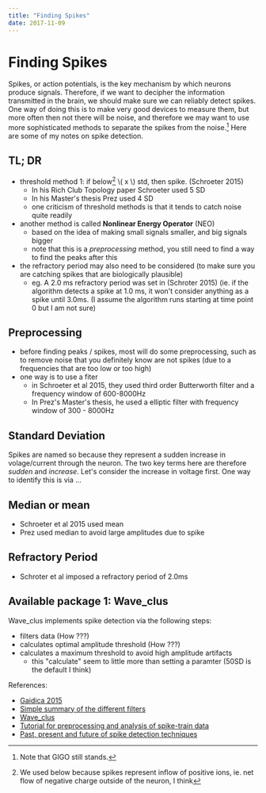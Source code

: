 ```yaml
---
title: "Finding Spikes"
date: 2017-11-09
---
```


# Finding Spikes 

Spikes, or action potentials, is the key mechanism by which neurons produce signals. Therefore, if we want to decipher the information transmitted in the brain, we should make sure we can reliably detect spikes. One way of doing this is to make very good devices to measure them, but more often then not there will be noise, and therefore we may want to use more sophisticated methods to separate the spikes from the noise.[^1] Here are some of my notes on spike detection. 

[^1]: Note that GIGO still stands.

## TL; DR 

- threshold method 1: if below[^2] \\( x \\) std, then spike. (Schroeter 2015) 
  + In his Rich Club Topology paper Schroeter used 5 SD 
  + In his Master's thesis Prez used 4 SD
  + one criticism of threshold methods is that it tends to catch noise quite readily 
- another method is called **Nonlinear Energy Operator** (NEO) 
  + based on the idea of making small signals smaller, and big signals bigger
  + note that this is a *preprocessing* method, you still need to find a way to find the peaks after this 
- the refractory period may also need to be considered (to make sure you are catching spikes that are biologically plausible)
  + eg. A 2.0 ms refractory period was set in (Schroter 2015) (ie. if the algorithm detects a spike at 1.0 ms, it won't consider anything as a spike until 3.0ms. (I assume the algorithm runs starting at time point 0 but I am not sure)

[^2]: We used below because spikes represent inflow of positive ions, ie. net flow of negative charge outside of the neuron, I think
  
## Preprocessing 

- before finding peaks / spikes, most will do some preprocessing, such as to remove noise that you definitely know are not spikes (due to a frequencies that are too low or too high) 
- one way is to use a fiter 
  + in Schroeter et al 2015, they used third order Butterworth filter and a frequency window of 600-8000Hz 
  + In Prez's Master's thesis, he used a elliptic filter with frequency window of 300 - 8000Hz

## Standard Deviation

Spikes are named so because they represent a sudden increase in volage/current through the neuron. The two key terms here are therefore *sudden* and *increase*. Let's consider the increase in voltage first. One way to identify this is via ...

## Median or mean 

- Schroeter et al 2015 used mean 
- Prez used median to avoid large amplitudes due to spike


## Refractory Period 

- Schroter et al imposed a refractory period of 2.0ms


## Available package 1: Wave_clus

Wave_clus implements spike detection via the following steps: 

- filters data (How ???)
- calculates optimal amplitude threshold (How ???) 
- calculates a maximum threshold to avoid high amplitude artifacts 
  + this "calculate" seem to little more than setting a paramter (50SD is the default I think)


References: 

- [Gaidica 2015](http://gaidi.ca/weblog/extracting-spikes-from-neural-electrophysiology-in-matlab)
- [Simple summary of the different filters](http://www.rfwireless-world.com/Terminology/Butterworth-filter-vs-Chebyshev-filter-vs-Bessel-filter-vs-Elliptic-filter.html)
- [Wave_clus](https://github.com/csn-le/wave_clus)
- [Tutorial for preprocessing and analysis of spike-train data](http://www.fieldtriptoolbox.org/tutorial/spike)
- [Past, present and future of spike detection techniques](http://www.sciencedirect.com/science/article/pii/S0361923015000684)
